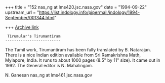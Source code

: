 +++
title = "152 nas_ng at lms420.jsc.nasa.gov"
date = "1994-09-22"
upstream_url = "https://list.indology.info/pipermail/indology/1994-September/001344.html"

+++
[Archive link](https://list.indology.info/pipermail/indology/1994-September/001344.html)



     Tirumular's Tirumantiram
    -------------------------

The Tamil work, Tirumantiram has been fully translated
by B. Natarajan. There is a nice Indian edition available
from Sri Ramakrishna Math, Mylapore, India. It runs to about
1000 pages (8.5" by 11" size). It came out in 1992.
The General editor is N. Mahalingam.

N. Ganesan
nas_ng at lms461.jsc.nasa.gov






